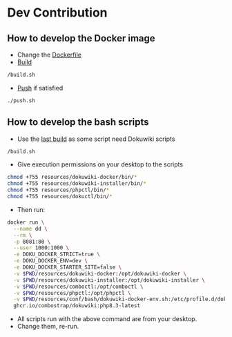 # Dev Contribution


## How to develop the Docker image

* Change the [Dockerfile](../Dockerfile)
* [Build](../build.sh)
```bash
/build.sh
```
* [Push](../push.sh) if satisfied
```bash
./push.sh
```

## How to develop the bash scripts

* Use the [last build](../build.sh) as some script need Dokuwiki scripts
```bash
/build.sh
```
* Give execution permissions on your desktop to the scripts
```bash
chmod +755 resources/dokuwiki-docker/bin/*
chmod +755 resources/dokuwiki-installer/bin/*
chmod +755 resources/phpctl/bin/*
chmod +755 resources/dokuctl/bin/*
```
* Then run:
```bash
docker run \
  --name dd \
  --rm \
  -p 8081:80 \
  --user 1000:1000 \
  -e DOKU_DOCKER_STRICT=true \
  -e DOKU_DOCKER_ENV=dev \
  -e DOKU_DOCKER_STARTER_SITE=false \
  -v $PWD/resources/dokuwiki-docker:/opt/dokuwiki-docker \
  -v $PWD/resources/dokuwiki-installer:/opt/dokuwiki-installer \
  -v $PWD/resources/comboctl:/opt/comboctl \
  -v $PWD/resources/phpctl:/opt/phpctl \
  -v $PWD/resources/conf/bash/dokuwiki-docker-env.sh:/etc/profile.d/dokuwiki-docker-env.sh \
  ghcr.io/combostrap/dokuwiki:php8.3-latest
```
* All scripts run with the above command are from your desktop.
* Change them, re-run.
